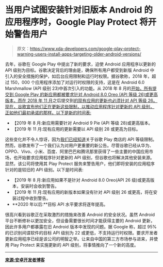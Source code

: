 # 当用户试图安装针对旧版本 Android 的应用程序时，Google Play Protect 将开始警告用户

> 原文：<https://www.xda-developers.com/google-play-protect-warning-users-install-apps-targeting-older-android-versions/>

去年，谷歌在 Google Play 中提出了新的要求，迫使 Android 应用程序以更新的 API 级别为目标。谷歌决定背后的理由是，确保所有用户都受到新版 Android 中引入的安全措施的保护，如后台应用限制和运行时权限。据谷歌称，2018 年，超过 150，000 个应用程序添加了对运行时权限的支持，这是在 Android 6.0 Marshmallow (API 级别 23)中首次引入的功能。从 2018 年 8 月的[开始，所有提交到 Google Play 的新应用都被要求针对 Android 8.0 Oreo (API 等级 26)或更高版本，而在 2018 年 11 月](https://www.xda-developers.com/developers-new-app-play-store-api-level-26/)之后提交到[的现有应用的更新也必须针对 API 等级 26。现在，谷歌宣布他们正在更新这些限制，以推动应用程序针对更新的 API 级别，正如他们最初承诺的那样。以下是新的时间表:](https://www.xda-developers.com/google-play-app-updates-must-target-android-8-0/)

*   【2019 年 8 月:新应用需要针对 Android 9 Pie (API 等级 28)或更高版本。
*   【2019 年 11 月:现有应用的更新需要以 API 级别 28 或更高为目标。

这些变化并不令人惊讶，因为[我们已经知道](https://www.xda-developers.com/play-store-updated-requirements-api-level-64-bit/)关于谷歌 Play 商店的 API 等级限制。然而，谷歌发布了一个我们认为对用户更重要的新公告。尽管谷歌已经从华为、OPPO、Vivo、小米、百度、阿里巴巴和腾讯那里获得了一些主要的中国应用市场，也开始要求应用程序针对更新的 API 级别，但谷歌也将解决其他安装来源。显然，该公司将使用其 Play Protect 服务来警告用户，他们即将安装的应用程序针对的是较旧的 API 级别。以下是时间表:

*   【2019 年 8 月:新应用如果不是针对 Android 8.0 Oreo(API 26 级)或更高版本，安装时会收到警告。
*   【2019 年 11 月:现有应用的新版本如果没有针对 API 级别 26 或更高，将在安装过程中收到警告。
*   **2020 年以后:**目标 API 水平要求将逐年提高。

很高兴看到谷歌正在采取激烈的措施来改善 Android 的安全状况。虽然 Android 平台不断修补以更加安全，但设备需要很长时间才能获得主要的 Android 更新，因此许多用户都暴露在旧 Android 版本中发现的问题。据 Google 称，超过 95%的已识别间谍软件的目标 API 级别为 22 或更低，不支持运行时权限。要求开发者更新应用程序已经是该公司的明智之举。让来自中国的第三方市场参与进来，并使用 Play Protect 来实施更新的 API 级别，将事情推向了一个新的高度。

* * *

[**来源:安卓开发者博客**](https://android-developers.googleblog.com/2019/02/expanding-target-api-level-requirements.html)